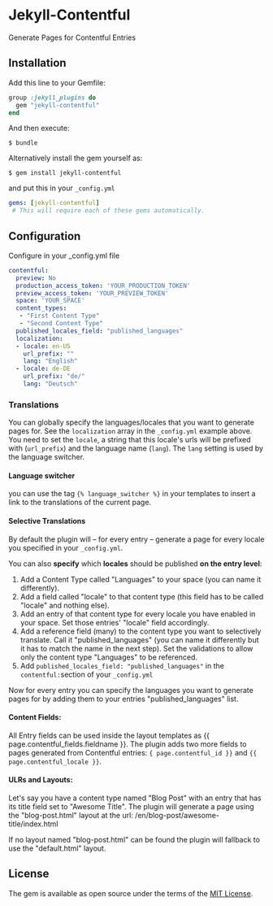 # Jekyll-Contentful

Generate Pages for Contentful Entries

## Installation

Add this line to your Gemfile:

```ruby
group :jekyll_plugins do
  gem "jekyll-contentful"
end
```

And then execute:

    $ bundle

Alternatively install the gem yourself as:

    $ gem install jekyll-contentful

and put this in your ``_config.yml`` 

```yaml
gems: [jekyll-contentful]
 # This will require each of these gems automatically.
```

## Configuration

Configure in your _config.yml file


```yaml
contentful:
  preview: No 
  production_access_token: 'YOUR_PRODUCTION_TOKEN'
  preview_access_token: 'YOUR_PREVIEW_TOKEN'
  space: 'YOUR_SPACE'
  content_types:
   - "First Content Type"
   - "Second Content Type"
  published_locales_field: "published_languages"
  localization:
  - locale: en-US
    url_prefix: ""
    lang: "English"
  - locale: de-DE
    url_prefix: "de/"
    lang: "Deutsch"
```


### Translations
You can globally specify the languages/locales that you want to generate pages for.
See the ``localization`` array in the ``_config.yml`` example above. You need to set the ``locale``, a string that this locale's urls will be prefixed with (``url_prefix``) and the language name (``lang``). The ``lang`` setting is used by the language switcher.

#### Language switcher
you can use the tag ``{% language_switcher %}`` in your templates to insert a link to the translations of the current page.

#### Selective Translations
By default the plugin will – for every entry – generate a page for every locale you specified in your ``_config.yml``.

You can also **specify** which **locales** should be published **on the entry level**:

1. Add a Content Type called "Languages" to your space (you can name it differently).
2. Add a field called "locale" to that content type (this field has to be called "locale" and nothing else).
3. Add an entry of that content type for every locale you have enabled in your space. Set those entries' "locale" field accordingly.
4. Add a reference field (many) to the content type you want to selectively translate. Call it "published_languages" (you can name it differently but it has to match the name in the next step). Set the validations to allow only the content type "Languages" to be referenced.
5. Add ``published_locales_field: "published_languages"`` in the ``contentful:``section of your ``_config.yml``

Now for every entry you can specify the languages you want to generate pages for by adding them to your entries "published_languages" list.

#### Content Fields:

All Entry fields can be used inside the layout templates as {{ page.contentful_fields.fieldname }}.
The plugin adds two more fields to pages generated from Contentful entries: ``{ page.contentful_id }}`` and ``{{ page.contentful_locale }}``.

  
#### ULRs and Layouts: 
  
Let's say you have a content type named "Blog Post" with an entry that has its title field set to "Awesome Title".
The plugin will generate a page using the "blog-post.html" layout at the url: /en/blog-post/awesome-title/index.html

If no layout named "blog-post.html" can be found the plugin will fallback to use the "default.html" layout.


## License

The gem is available as open source under the terms of the [MIT License](http://opensource.org/licenses/MIT).